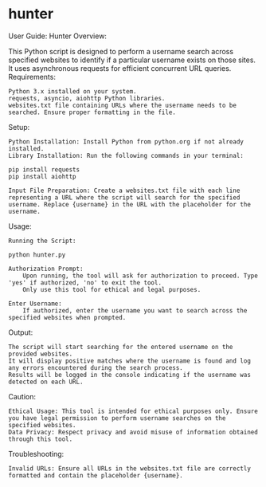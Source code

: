 # hunter
User Guide: Hunter
Overview:

This Python script is designed to perform a username search across specified websites to identify if a particular username exists on those sites. It uses asynchronous requests for efficient concurrent URL queries.
Requirements:

    Python 3.x installed on your system.
    requests, asyncio, aiohttp Python libraries.
    websites.txt file containing URLs where the username needs to be searched. Ensure proper formatting in the file.

Setup:

    Python Installation: Install Python from python.org if not already installed.
    Library Installation: Run the following commands in your terminal:

    pip install requests
    pip install aiohttp

    Input File Preparation: Create a websites.txt file with each line representing a URL where the script will search for the specified username. Replace {username} in the URL with the placeholder for the username.

Usage:

    Running the Script:

    python hunter.py

    Authorization Prompt:
        Upon running, the tool will ask for authorization to proceed. Type 'yes' if authorized, 'no' to exit the tool.
        Only use this tool for ethical and legal purposes.

    Enter Username:
        If authorized, enter the username you want to search across the specified websites when prompted.

Output:

    The script will start searching for the entered username on the provided websites.
    It will display positive matches where the username is found and log any errors encountered during the search process.
    Results will be logged in the console indicating if the username was detected on each URL.

Caution:

    Ethical Usage: This tool is intended for ethical purposes only. Ensure you have legal permission to perform username searches on the specified websites.
    Data Privacy: Respect privacy and avoid misuse of information obtained through this tool.

Troubleshooting:

    Invalid URLs: Ensure all URLs in the websites.txt file are correctly formatted and contain the placeholder {username}.
